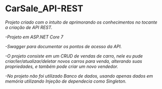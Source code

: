 # CarSale_API-REST
<i>Projeto criado com o intuito de aprimorando os conhecimentos no tocante a criação de API REST.

-Projeto em ASP.NET Core 7

-Swagger para documentar os pontos de acesso da API.

-O projeto consiste em um CRUD de vendas de carro, nele eu pude criar/ler/atualizar/deletar novos carros para venda, alterando suas propriedades, 
e também pode criar um novo vendedor.

-No projeto não foi utilizado Banco de dados, usando apenas dados em memória utilizando Injeção de dependecia como Singleton.
